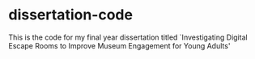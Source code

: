 # dissertation-code
This is the code for my final year dissertation titled `Investigating Digital Escape Rooms to Improve Museum Engagement for Young Adults'
